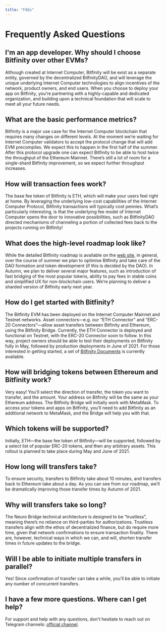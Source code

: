 ```yaml
---
title: "FAQs"
---
```


# Frequently Asked Questions

## I'm an app developer. Why should I choose Bitfinity over other EVMs?

Although created at Internet Computer, Bitfinity will be exist as a separate entity, governed by the decentralized BitfinityDAO, and will leverage the unique underlying Internet Computer technologies to
align incentives of the network, product owners, and end users.
When you choose to deploy your app on Bitfinity, you’re partnering with a highly-capable and dedicated organization, and
building upon a technical foundation that will scale to meet all your future needs.

## What are the basic performance metrics?

Bitfinity is a major use case for the Internet Computer blockchain that requires many changes on different levels.
At the moment we’re waiting for Internet Computer validators to accept the protocol change that will add EVM precompiles.
We expect this to happen in the first half of the summer.
After this protocol upgrade one can expect Bitfinity to be able to host twice the throughput of the Ethereum Mainnet.
There’s still a lot of room for a single-shard Bitfinity improvement, so we expect further throughput increases.

## How will transaction fees work?

The base fee token of Bitfinity is ETH, which will make your users feel right at home.
By leveraging the underlying low-cost capabilities of the Internet Computer Protocol, Bitfinity transactions will typically cost pennies.
What’s particularly interesting, is that the underlying fee model of Internet Computer opens the door to innovative possibilities, such as
BitfinityDAO directed mechanisms of channeling a portion of collected fees back to the projects running on Bitfinity!

## What does the high-level roadmap look like?

While the detailed Bitfinity roadmap is available on the [web site], in general,
over the course of summer we plan to optimise Bitfinity and take care of the DAO formation and token development (if this is decided by the DAO).
In Autumn, we plan to deliver several major features, such as introduction of fast bridging of the most popular tokens,
ability to pay fees in stable coins and simplified UX for non-blockchain users. We’re planning to deliver a sharded version of Bitfinity early next year.

[web site]:  https://bitfinity.network/about

## How do I get started with Bitfinity?

The Bitfinity EVM has been deployed on the Internet Computer Mainnet and Testnet networks.
Asset connectors—e.g. our “ETH Connector” and “ERC-20 Connectors”—allow asset transfers between Bitfinity and Ethereum, using the Bitfinity Bridge.
Currently, the ETH Connector is deployed and functional on Testnet, with the ERC-20 Connector soon to follow.
In this way, project owners should be able to test their deployments on Bitfinity fully in May, followed by production deployments in June of 2021.
For those interested in getting started, a set of [Bitfinity Documents] is currently available.

[Bitfinity Documents]: https://doc.bitfinity.network/

## How will bridging tokens between Ethereum and Bitfinity work?

Very easy! You'll select the direction of transfer, the token you want to transfer, and the amount.
Your address on Bitfinity will be the same as your Ethereum address. The Bitfinity Bridge will initially work with MetaMask.
To access your tokens and apps on Bitfinity, you’ll need to add Bitfinity as an additional network to MetaMask, and the Bridge will help you with that.

## Which tokens will be supported?

Initially, ETH—the base fee token of Bitfinity—will be supported, followed by a select list of popular ERC-20 tokens, and then any arbitrary assets.
This rollout is planned to take place during May and June of 2021.

## How long will transfers take?

To ensure security, transfers to Bitfinity take about 10 minutes, and transfers back to Ethereum take about a day.
As you can see from our roadmap, we’ll be dramatically improving those transfer times by Autumn of 2021.

## Why will transfers take so long?

The Neuro Bridge technical architecture is designed to be “trustless”, meaning there’s no reliance on third-parties for authorizations.
Trustless transfers align with the ethos of decentralized finance, but do require more time, given that network confirmations to ensure transaction finality.
There are, however, technical ways in which we can, and will, shorten transfer times in future updates to the bridge.

## Will I be able to initiate multiple transfers in parallel?

Yes! Since confirmation of transfer can take a while, you’ll be able to initiate any number of concurrent transfers.

## I have a few more questions. Where can I get help?

For support and help with any questions, don't hesitate to reach out on Telegram channels: [official channel].

[official channel]:    https://t.me/infinityswapofficial
